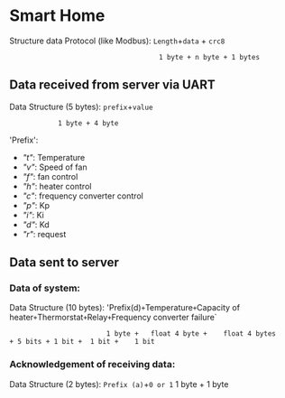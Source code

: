 # Smart Home
Structure data Protocol (like Modbus):  `Length`+`data` +   `crc8`

									     1 byte + n byte + 1 bytes
## Data received from server via UART

Data Structure (5 bytes): `prefix`+`value`

				1 byte + 4 byte 
				
'Prefix':
+ _"t"_: Temperature
+ _"v"_: Speed of fan
+ _"f"_: fan control
+ _"h"_: heater control
+ _"c"_: frequency converter control 
+ _"p"_: Kp
+ _"i"_: Ki
+ _"d"_: Kd
+ _"r"_: request


## Data sent to server

### Data of system:

Data Structure (10 bytes): 'Prefix(d)` + `Temperature` + `Capacity of heater` + `Thermorstat` + `Relay` + `Frequency converter failure` 

					        1 byte +   float 4 byte +	 float 4 bytes     + 5 bits + 1 bit +  1 bit +    1 bit
					        
### Acknowledgement of receiving data:

Data Structure (2 bytes): `Prefix (a)`+`0 or 1`
							1 byte    + 1 byte				       